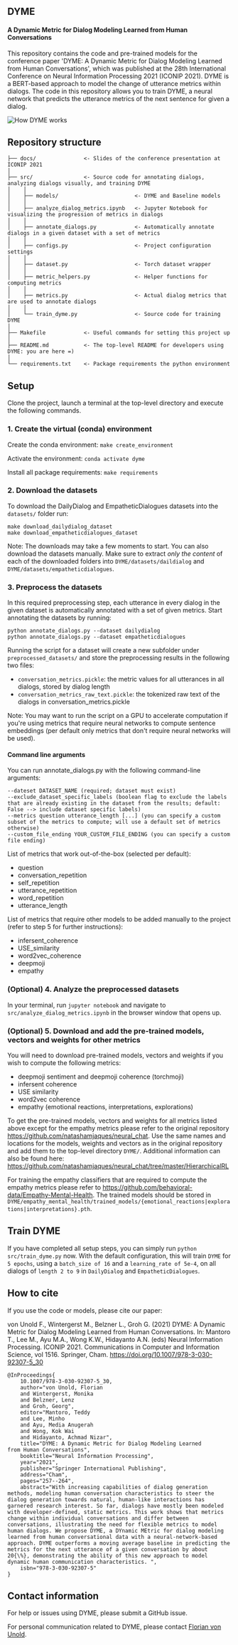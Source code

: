 ## DYME
#### A Dynamic Metric for Dialog Modeling Learned from Human Conversations
This repository contains the code and pre-trained models for the conference paper 'DYME: A Dynamic Metric for Dialog Modeling Learned from Human Conversations', which was published at the 28th International Conference on Neural Information Processing 2021 (ICONIP 2021). 
DYME is a BERT-based approach to model the change of utterance metrics within dialogs. 
The code in this repository allows you to train DYME, a neural network that predicts the utterance metrics of the next sentence for given a dialog.

![How DYME works](docs/DYME.gif)

## Repository structure
    
    ├── docs/               <- Slides of the conference presentation at ICONIP 2021
    │
    ├── src/                <- Source code for annotating dialogs, analyzing dialogs visually, and training DYME
    │    │   
    │    ├── models/                        <- DYME and Baseline models
    │    │   
    │    ├── analyze_dialog_metrics.ipynb   <- Jupyter Notebook for visualizing the progression of metrics in dialogs
    │    │   
    │    ├── annotate_dialogs.py            <- Automatically annotate dialogs in a given dataset with a set of metrics
    │    │   
    │    ├── configs.py                     <- Project configuration settings
    │    │   
    │    ├── dataset.py                     <- Torch dataset wrapper
    │    │   
    │    ├── metric_helpers.py              <- Helper functions for computing metrics
    │    │   
    │    ├── metrics.py                     <- Actual dialog metrics that are used to annotate dialogs 
    │    │   
    │    └── train_dyme.py                  <- Source code for training DYME
    │
    ├── Makefile            <- Useful commands for setting this project up
    │
    ├── README.md           <- The top-level README for developers using DYME: you are here =)
    │
    └── requirements.txt    <- Package requirements the python environment

## Setup
Clone the project, launch a terminal at the top-level directory and execute the following commands.
### 1. Create the virtual (conda) environment


Create the conda environment: `make create_environment`

Activate the environment: `conda activate dyme`

Install all package requirements: `make requirements`


### 2. Download the datasets
To download the DailyDialog and EmpatheticDialogues datasets into the `datasets/` folder run:

    make download_dailydialog_dataset  
    make download_empatheticdialogues_dataset

Note: The downloads may take a few moments to start.
You can also download the datasets manually. 
Make sure to extract *only the content* of each of the downloaded folders into `DYME/datasets/daildialog` and `DYME/datasets/empatheticdialogues`.

### 3. Preprocess the datasets
In this required preprocessing step, each utterance in every dialog in the given dataset is automatically annotated with a set of given metrics.
Start annotating the datasets by running:

    python annotate_dialogs.py --dataset dailydialog
    python annotate_dialogs.py --dataset empatheticdialogues

Running the script for a dataset will create a new subfolder under `preprocessed_datasets/` and store the preprocessing results in the following two files:

- `conversation_metrics.pickle`: the metric values for all utterances in all dialogs, stored by dialog length
- `conversation_metrics_raw_text.pickle`: the tokenized raw text of the dialogs in conversation_metrics.pickle

Note: You may want to run the script on a GPU to accelerate computation if you're using metrics that require neural networks to compute sentence embeddings (per default only metrics that don't require neural networks will be used).

#### Command line arguments
You can run annotate_dialogs.py with the following command-line arguments:

    --dateset DATASET_NAME (required; dataset must exist)
    --exclude_dataset_specific_labels (boolean flag to exclude the labels that are already existing in the dataset from the results; default: False --> include dataset specific labels)
    --metrics question utterance_length [...] (you can specify a custom subset of the metrics to compute; will use a default set of metrics otherwise)
    --custom_file_ending YOUR_CUSTOM_FILE_ENDING (you can specify a custom file ending)

List of metrics that work out-of-the-box (selected per default): 
 - question
 - conversation_repetition
 - self_repetition
 - utterance_repetition
 - word_repetition
 - utterance_length

List of metrics that require other models to be added manually to the project (refer to step 5 for further instructions):
 - infersent_coherence 
 - USE_similarity
 - word2vec_coherence 
 - deepmoji 
 - empathy 

### (Optional) 4. Analyze the preprocessed datasets
In your terminal, run `jupyter notebook` and navigate to `src/analyze_dialog_metrics.ipynb` in the browser window that opens up.

### (Optional) 5. Download and add the pre-trained models, vectors and weights for other metrics
You will need to download pre-trained models, vectors and weights if you wish to compute the following metrics:

- deepmoji sentiment and deepmoji coherence (torchmoji)
- infersent coherence
- USE similarity
- word2vec coherence
- empathy (emotional reactions, interpretations, explorations)

To get the pre-trained models, vectors and weights for all metrics listed above except for the empathy metrics please refer to the original repository https://github.com/natashamjaques/neural_chat. 
Use the same names and locations for the models, weights and vectors as in the original repository and add them to the top-level directory `DYME/`.
Additional information can also be found here: https://github.com/natashamjaques/neural_chat/tree/master/HierarchicalRL

For training the empathy classifiers that are required to compute the empathy metrics please refer to https://github.com/behavioral-data/Empathy-Mental-Health. 
The trained models should be stored in `DYME/empathy_mental_health/trained_models/{emotional_reactions|explorations|interpretations}.pth`.

## Train DYME
If you have completed all setup steps, you can simply run `python src/train_dyme.py` now.
With the default configuration, this will train `DYME` for `5 epochs`, using a `batch_size of 16`
and a `learning_rate of 5e-4`, on all dialogs of `length 2 to 9` in `DailyDialog` and `EmpatheticDialogues`.

## How to cite
If you use the code or models, please cite our paper:

von Unold F., Wintergerst M., Belzner L., Groh G. (2021) DYME: A Dynamic Metric for Dialog Modeling Learned from Human Conversations. In: Mantoro T., Lee M., Ayu M.A., Wong K.W., Hidayanto A.N. (eds) Neural Information Processing. ICONIP 2021. Communications in Computer and Information Science, vol 1516. Springer, Cham. https://doi.org/10.1007/978-3-030-92307-5_30

    @InProceedings{
        10.1007/978-3-030-92307-5_30,
        author="von Unold, Florian
        and Wintergerst, Monika
        and Belzner, Lenz
        and Groh, Georg",
        editor="Mantoro, Teddy
        and Lee, Minho
        and Ayu, Media Anugerah
        and Wong, Kok Wai
        and Hidayanto, Achmad Nizar",
        title="DYME: A Dynamic Metric for Dialog Modeling Learned from Human Conversations",
        booktitle="Neural Information Processing",
        year="2021",
        publisher="Springer International Publishing",
        address="Cham",
        pages="257--264",
        abstract="With increasing capabilities of dialog generation methods, modeling human conversation characteristics to steer the dialog generation towards natural, human-like interactions has garnered research interest. So far, dialogs have mostly been modeled with developer-defined, static metrics. This work shows that metrics change within individual conversations and differ between conversations, illustrating the need for flexible metrics to model human dialogs. We propose DYME, a DYnamic MEtric for dialog modeling learned from human conversational data with a neural-network-based approach. DYME outperforms a moving average baseline in predicting the metrics for the next utterance of a given conversation by about 20{\%}, demonstrating the ability of this new approach to model dynamic human communication characteristics. ",
        isbn="978-3-030-92307-5"
    }

## Contact information
For help or issues using DYME, please submit a GitHub issue.

For personal communication related to DYME, please contact [Florian von Unold](mailto:florian.von-unold@tum.de).
